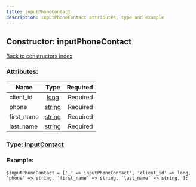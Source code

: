 ```yaml
---
title: inputPhoneContact
description: inputPhoneContact attributes, type and example
---
```

## Constructor: inputPhoneContact  
[Back to constructors index](index.md)



### Attributes:

| Name     |    Type       | Required |
|----------|:-------------:|---------:|
|client\_id|[long](../types/long.md) | Required|
|phone|[string](../types/string.md) | Required|
|first\_name|[string](../types/string.md) | Required|
|last\_name|[string](../types/string.md) | Required|



### Type: [InputContact](../types/InputContact.md)


### Example:

```
$inputPhoneContact = ['_' => inputPhoneContact', 'client_id' => long, 'phone' => string, 'first_name' => string, 'last_name' => string, ];
```
